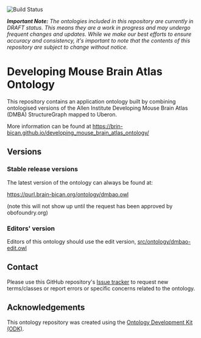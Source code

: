 
![Build Status](https://github.com/hkir-dev/developing_mouse_brain_atlas_ontology/workflows/CI/badge.svg)

_**Important Note:** The ontologies included in this repository are currently in DRAFT status. This means they are a work in progress and may undergo frequent changes and updates. While we make our best efforts to ensure accuracy and consistency, it's important to note that the contents of this repository are subject to change without notice._

# Developing Mouse Brain Atlas Ontology

This repository contains an application ontology built by combining ontologised versions of the Allen Institute Developing Mouse Brain Atlas (DMBA) StructureGraph mapped to Uberon. 

More information can be found at https://brin-bican.github.io/developing_mouse_brain_atlas_ontology/

## Versions

### Stable release versions

The latest version of the ontology can always be found at:

https://purl.brain-bican.org/ontology/dmbao.owl

(note this will not show up until the request has been approved by obofoundry.org)

### Editors' version

Editors of this ontology should use the edit version, [src/ontology/dmbao-edit.owl](src/ontology/dmbao-edit.owl)

## Contact

Please use this GitHub repository's [Issue tracker](https://github.com/brain-bican/developing_mouse_brain_atlas_ontology/issues) to request new terms/classes or report errors or specific concerns related to the ontology.

## Acknowledgements

This ontology repository was created using the [Ontology Development Kit (ODK)](https://github.com/INCATools/ontology-development-kit).
